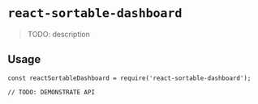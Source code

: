 # `react-sortable-dashboard`

> TODO: description

## Usage

```
const reactSortableDashboard = require('react-sortable-dashboard');

// TODO: DEMONSTRATE API
```
